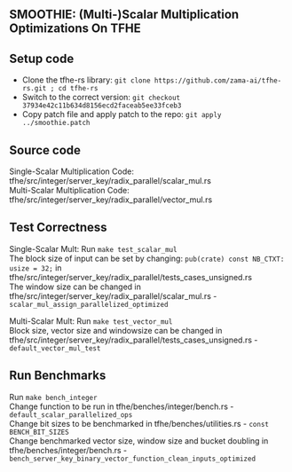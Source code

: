 ## SMOOTHIE: (Multi-)Scalar Multiplication Optimizations On TFHE

## Setup code
- Clone the tfhe-rs library: `git clone https://github.com/zama-ai/tfhe-rs.git ; cd tfhe-rs`
- Switch to the correct version: `git checkout 37934e42c11b634d8156ecd2faceab5ee33fceb3`
- Copy patch file and apply patch to the repo: `git apply ../smoothie.patch`

## Source code
Single-Scalar Multiplication Code: tfhe/src/integer/server_key/radix_parallel/scalar_mul.rs <br />
Multi-Scalar Multiplication Code: tfhe/src/integer/server_key/radix_parallel/vector_mul.rs

## Test Correctness

Single-Scalar Mult: Run `make test_scalar_mul` <br />
The block size of input can be set by changing: `pub(crate) const NB_CTXT: usize = 32;` in tfhe/src/integer/server_key/radix_parallel/tests_cases_unsigned.rs <br />
The window size can be changed in tfhe/src/integer/server_key/radix_parallel/scalar_mul.rs - `scalar_mul_assign_parallelized_optimized`

Multi-Scalar Mult: Run `make test_vector_mul` <br />
Block size, vector size and windowsize can be changed in tfhe/src/integer/server_key/radix_parallel/tests_cases_unsigned.rs - `default_vector_mul_test`

## Run Benchmarks

Run `make bench_integer` <br />
Change function to be run in tfhe/benches/integer/bench.rs - `default_scalar_parallelized_ops` <br />
Change bit sizes to be benchmarked in tfhe/benches/utilities.rs - `const BENCH_BIT_SIZES` <br />
Change benchmarked vector size, window size and bucket doubling in tfhe/benches/integer/bench.rs - `bench_server_key_binary_vector_function_clean_inputs_optimized`
